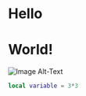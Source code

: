 # Hello
# World!

![Image Alt-Text](https://octodex.github.com/images/yaktocat.png)

```lua
local variable = 3*3
```
